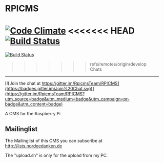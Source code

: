 RPICMS
======

[![Code Climate](https://codeclimate.com/github/RpicmsTeam/RPICMS/badges/gpa.svg)](https://codeclimate.com/github/RpicmsTeam/RPICMS) 
<<<<<<< HEAD
[![Build Status](https://travis-ci.org/RpicmsTeam/RPICMS.svg?branch=master)](https://travis-ci.org/RpicmsTeam/RPICMS)
=======
[![Build Status](https://travis-ci.org/RpicmsTeam/RPICMS.svg?branch=develop)](https://travis-ci.org/RpicmsTeam/RPICMS)
>>>>>>> refs/remotes/origin/develop
Chats
-----
[![Join the chat at https://gitter.im/RpicmsTeam/RPICMS](https://badges.gitter.im/Join%20Chat.svg)](https://gitter.im/RpicmsTeam/RPICMS?utm_source=badge&utm_medium=badge&utm_campaign=pr-badge&utm_content=badge)

A CMS for the Raspberry Pi

Mailinglist
-----------
The Mailinglist of this CMS you can subscribe at http://lists.nordgedanken.de

The "upload.sh" is only for the upload from my PC.

